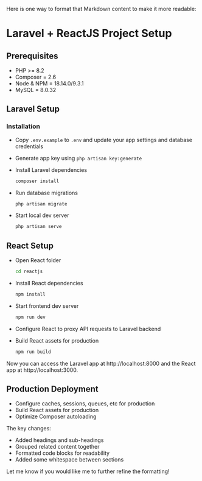 Here is one way to format that Markdown content to make it more readable:

# Laravel + ReactJS Project Setup

## Prerequisites

- PHP >= 8.2
- Composer = 2.6
- Node & NPM = 18.14.0/9.3.1
- MySQL = 8.0.32

## Laravel Setup

### Installation

- Copy `.env.example` to `.env` and update your app settings and database credentials
- Generate app key using `php artisan key:generate`

- Install Laravel dependencies
  ```bash
  composer install
  ```

- Run database migrations
  ```bash 
  php artisan migrate
  ```

- Start local dev server
  ```bash
  php artisan serve
  ```

## React Setup

- Open React folder
  ```bash
  cd reactjs
  ```

- Install React dependencies
  ```bash
  npm install
  ```

- Start frontend dev server
  ```bash
  npm run dev
  ```

- Configure React to proxy API requests to Laravel backend

- Build React assets for production
  ```bash 
  npm run build
  ```

Now you can access the Laravel app at http://localhost:8000 and the React app at http://localhost:3000.

## Production Deployment

- Configure caches, sessions, queues, etc for production
- Build React assets for production  
- Optimize Composer autoloading

The key changes:

- Added headings and sub-headings 
- Grouped related content together
- Formatted code blocks for readability
- Added some whitespace between sections

Let me know if you would like me to further refine the formatting!
